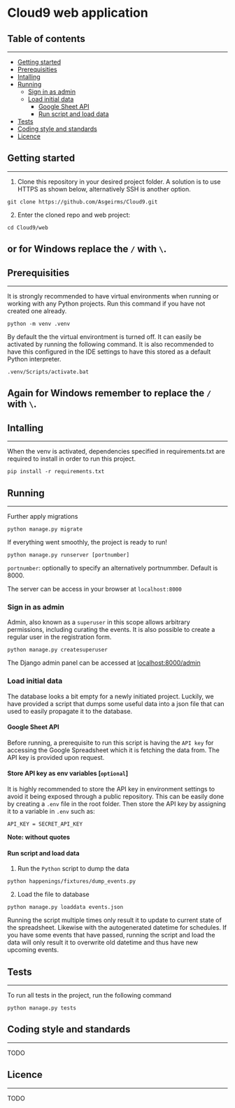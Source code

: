 # Cloud9 web application

## Table of contents
---
  - [Getting started](#getting-started)
  - [Prerequisities](#prerequisities)
  - [Intalling](#intalling)
  - [Running](#running)
    - [Sign in as admin](#sign-in-as-admin)
    - [Load initial data](#load-initial-data)
      - [Google Sheet API](#google-sheet-api)
      - [Run script and load data](#run-script)
  - [Tests](#tests)
  - [Coding style and standards](#coding-style-and-standards)
  - [Licence](#licence)


## Getting started 
---
1. Clone this repository in your desired project folder. A solution is to use HTTPS as shown below, alternatively SSH is another option.
```
git clone https://github.com/Asgeirms/Cloud9.git
```

2. Enter the cloned repo and web project:
```
cd Cloud9/web
```
or for Windows replace the `/` with `\`.
---

## Prerequisities
---
It is strongly recommended to have virtual environments when running or working with any Python projects. Run this command if you have not created one already.
```
python -m venv .venv
```

By default the the virtual environtment is turned off. It can easily be activated by running the following command. It is also recommended to have this configured in the IDE settings to have this stored as a default Python interpreter. 
```
.venv/Scripts/activate.bat
```
Again for Windows remember to replace the `/` with `\`.
---

## Intalling 
---
When the venv is activated, dependencies specified in requirements.txt are required to install in order to run this project.
```
pip install -r requirements.txt
```

## Running
---
Further apply migrations
```
python manage.py migrate
```

If everything went smoothly, the project is ready to run! 
```
python manage.py runserver [portnumber]
```
`portnumber`: optionally to specify an alternatively portnummber. Default is 8000.

The server can be access in your browser at `localhost:8000`

### Sign in as admin
Admin, also known as a `superuser` in this scope allows arbitrary permissions, including curating the events. It is also possible to create a regular user in the registration form.
```
python manage.py createsuperuser
```
The Django admin panel can be accessed at [localhost:8000/admin](localhost:8000/admin)

### Load initial data

The database looks a bit empty for a newly initiated project. Luckily, we have provided a script that dumps some useful data into a json file that can used to easily propagate it to the database.

#### Google Sheet API
Before running, a prerequisite to run this script is having the `API key` for accessing the Google Spreadsheet which it is fetching the data from. The API key is provided upon request. 


#### Store API key as env variables [`optional`]
It is highly recommended to store the API key in environment settings to avoid it being exposed through a public repository. This can be easily done by creating a `.env` file in the root folder. Then store the API key by assigning it to a variable in `.env` such as:
```
API_KEY = SECRET_API_KEY
```
**Note: without quotes**


#### Run script and load data

1. Run the `Python` script to dump the data
```
python happenings/fixtures/dump_events.py
```
2. Load the file to database
```
python manage.py loaddata events.json
```
Running the script multiple times only result it to update to current state of the spreadsheet. Likewise with the autogenerated datetime for schedules. If you have some events that have passed, running the script and load the data will only result it to overwrite old datetime and thus have new upcoming events. 

## Tests
---
To run all tests in the project, run the following command
```
python manage.py tests
```

## Coding style and standards
---
TODO


## Licence
---
TODO

